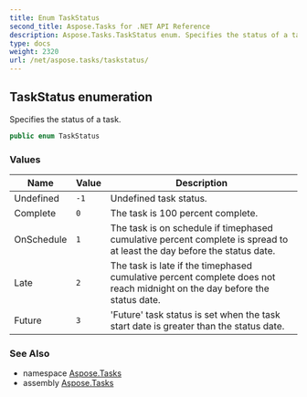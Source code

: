 ```yaml
---
title: Enum TaskStatus
second_title: Aspose.Tasks for .NET API Reference
description: Aspose.Tasks.TaskStatus enum. Specifies the status of a task
type: docs
weight: 2320
url: /net/aspose.tasks/taskstatus/
---
```

## TaskStatus enumeration

Specifies the status of a task.

```csharp
public enum TaskStatus
```

### Values

| Name | Value | Description |
| --- | --- | --- |
| Undefined | `-1` | Undefined task status. |
| Complete | `0` | The task is 100 percent complete. |
| OnSchedule | `1` | The task is on schedule if timephased cumulative percent complete is spread to at least the day before the status date. |
| Late | `2` | The task is late if the timephased cumulative percent complete does not reach midnight on the day before the status date. |
| Future | `3` | 'Future' task status is set when the task start date is greater than the status date. |

### See Also

* namespace [Aspose.Tasks](../../aspose.tasks/)
* assembly [Aspose.Tasks](../../)


